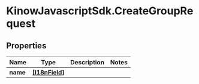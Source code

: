 # KinowJavascriptSdk.CreateGroupRequest

## Properties
Name | Type | Description | Notes
------------ | ------------- | ------------- | -------------
**name** | [**[I18nField]**](I18nField.md) |  | 


